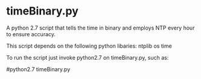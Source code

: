 timeBinary.py
==========

A python 2.7 script that tells the time in binary and employs NTP every hour to ensure accuracy.

This script depends on the following python libaries:
ntplib
os
time

To run the script just invoke python2.7 on timeBinary.py, such as:

#python2.7 timeBinary.py
